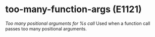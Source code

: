 # too-many-function-args (E1121)
*Too many positional arguments for %s call* Used when a function call
passes too many positional arguments.

